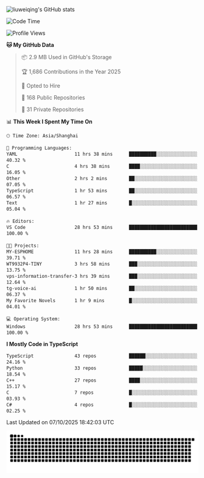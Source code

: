 ![liuweiqing's GitHub stats](https://github-readme-stats.vercel.app/api?username=14790897&show_icons=true&locale=cn&include_all_commits=true&count_private=true)

<!--START_SECTION:waka-->
![Code Time](http://img.shields.io/badge/Code%20Time-2%2C609%20hrs%2015%20mins-blue)

![Profile Views](http://img.shields.io/badge/Profile%20Views-23-blue)

**🐱 My GitHub Data** 

> 📦 2.9 MB Used in GitHub's Storage 
 > 
> 🏆 1,686 Contributions in the Year 2025
 > 
> 💼 Opted to Hire
 > 
> 📜 168 Public Repositories 
 > 
> 🔑 31 Private Repositories 
 > 
📊 **This Week I Spent My Time On** 

```text
🕑︎ Time Zone: Asia/Shanghai

💬 Programming Languages: 
YAML                     11 hrs 38 mins      ██████████░░░░░░░░░░░░░░░   40.32 % 
C                        4 hrs 38 mins       ████░░░░░░░░░░░░░░░░░░░░░   16.05 % 
Other                    2 hrs 2 mins        ██░░░░░░░░░░░░░░░░░░░░░░░   07.05 % 
TypeScript               1 hr 53 mins        ██░░░░░░░░░░░░░░░░░░░░░░░   06.57 % 
Text                     1 hr 27 mins        █░░░░░░░░░░░░░░░░░░░░░░░░   05.04 % 

🔥 Editors: 
VS Code                  28 hrs 53 mins      █████████████████████████   100.00 % 

🐱‍💻 Projects: 
MY-ESPHOME               11 hrs 28 mins      ██████████░░░░░░░░░░░░░░░   39.71 % 
WT9932P4-TINY            3 hrs 58 mins       ███░░░░░░░░░░░░░░░░░░░░░░   13.75 % 
vps-information-transfer-3 hrs 39 mins       ███░░░░░░░░░░░░░░░░░░░░░░   12.64 % 
tg-voice-ai              1 hr 50 mins        ██░░░░░░░░░░░░░░░░░░░░░░░   06.37 % 
My Favorite Novels       1 hr 9 mins         █░░░░░░░░░░░░░░░░░░░░░░░░   04.01 % 

💻 Operating System: 
Windows                  28 hrs 53 mins      █████████████████████████   100.00 % 
```

**I Mostly Code in TypeScript** 

```text
TypeScript               43 repos            ██████░░░░░░░░░░░░░░░░░░░   24.16 % 
Python                   33 repos            █████░░░░░░░░░░░░░░░░░░░░   18.54 % 
C++                      27 repos            ████░░░░░░░░░░░░░░░░░░░░░   15.17 % 
C                        7 repos             █░░░░░░░░░░░░░░░░░░░░░░░░   03.93 % 
C#                       4 repos             █░░░░░░░░░░░░░░░░░░░░░░░░   02.25 % 
```




 Last Updated on 07/10/2025 18:42:03 UTC
<!--END_SECTION:waka-->

<picture>
  <source media="(prefers-color-scheme: dark)" srcset="https://raw.githubusercontent.com/14790897/14790897/output/github-contribution-grid-snake-dark.svg" />
  <source media="(prefers-color-scheme: light)" srcset="https://raw.githubusercontent.com/14790897/14790897/output/github-contribution-grid-snake.svg" />
  <img alt="github-snake" src="https://raw.githubusercontent.com/14790897/14790897/output/github-contribution-grid-snake.svg" />
</picture>
